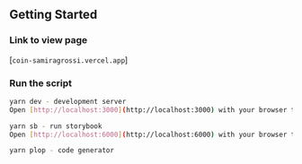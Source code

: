 ## Getting Started

### Link to view page 
[`coin-samiragrossi.vercel.app`]

### Run the script

```bash
yarn dev - development server
Open [http://localhost:3000](http://localhost:3000) with your browser to see the result.

yarn sb - run storybook
Open [http://localhost:6000](http://localhost:6000) with your browser to see the result.

yarn plop - code generator
```


